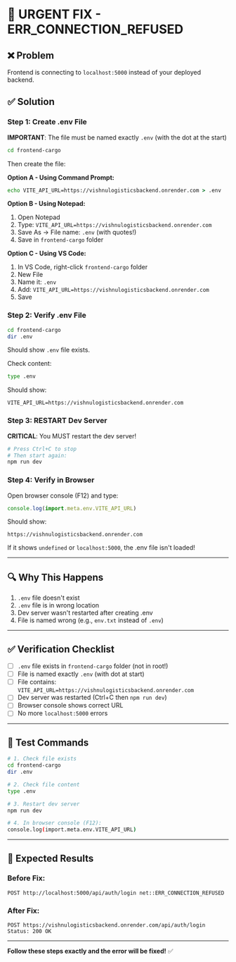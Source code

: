 # 🚨 URGENT FIX - ERR_CONNECTION_REFUSED

## ❌ Problem
Frontend is connecting to `localhost:5000` instead of your deployed backend.

## ✅ Solution

### Step 1: Create .env File

**IMPORTANT**: The file must be named exactly `.env` (with the dot at the start)

```bash
cd frontend-cargo
```

Then create the file:

**Option A - Using Command Prompt:**
```cmd
echo VITE_API_URL=https://vishnulogisticsbackend.onrender.com > .env
```

**Option B - Using Notepad:**
1. Open Notepad
2. Type: `VITE_API_URL=https://vishnulogisticsbackend.onrender.com`
3. Save As → File name: `.env` (with quotes!)
4. Save in `frontend-cargo` folder

**Option C - Using VS Code:**
1. In VS Code, right-click `frontend-cargo` folder
2. New File
3. Name it: `.env`
4. Add: `VITE_API_URL=https://vishnulogisticsbackend.onrender.com`
5. Save

### Step 2: Verify .env File

```bash
cd frontend-cargo
dir .env
```

Should show `.env` file exists.

Check content:
```bash
type .env
```

Should show:
```
VITE_API_URL=https://vishnulogisticsbackend.onrender.com
```

### Step 3: RESTART Dev Server

**CRITICAL**: You MUST restart the dev server!

```bash
# Press Ctrl+C to stop
# Then start again:
npm run dev
```

### Step 4: Verify in Browser

Open browser console (F12) and type:
```javascript
console.log(import.meta.env.VITE_API_URL)
```

Should show:
```
https://vishnulogisticsbackend.onrender.com
```

If it shows `undefined` or `localhost:5000`, the .env file isn't loaded!

---

## 🔍 Why This Happens

1. `.env` file doesn't exist
2. `.env` file is in wrong location
3. Dev server wasn't restarted after creating .env
4. File is named wrong (e.g., `env.txt` instead of `.env`)

---

## ✅ Verification Checklist

- [ ] `.env` file exists in `frontend-cargo` folder (not in root!)
- [ ] File is named exactly `.env` (with dot at start)
- [ ] File contains: `VITE_API_URL=https://vishnulogisticsbackend.onrender.com`
- [ ] Dev server was restarted (Ctrl+C then `npm run dev`)
- [ ] Browser console shows correct URL
- [ ] No more `localhost:5000` errors

---

## 🧪 Test Commands

```bash
# 1. Check file exists
cd frontend-cargo
dir .env

# 2. Check file content
type .env

# 3. Restart dev server
npm run dev

# 4. In browser console (F12):
console.log(import.meta.env.VITE_API_URL)
```

---

## 📱 Expected Results

### Before Fix:
```
POST http://localhost:5000/api/auth/login net::ERR_CONNECTION_REFUSED
```

### After Fix:
```
POST https://vishnulogisticsbackend.onrender.com/api/auth/login
Status: 200 OK
```

---

**Follow these steps exactly and the error will be fixed!** ✅
